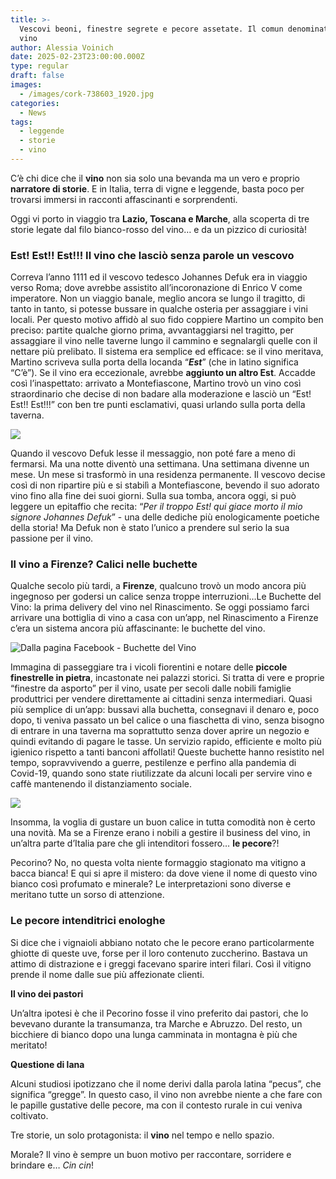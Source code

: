 ```yaml
---
title: >-
  Vescovi beoni, finestre segrete e pecore assetate. Il comun denominatore? Il
  vino
author: Alessia Voinich
date: 2025-02-23T23:00:00.000Z
type: regular
draft: false
images:
  - /images/cork-738603_1920.jpg
categories:
  - News
tags:
  - leggende
  - storie
  - vino
---
```


C’è chi dice che il **vino** non sia solo una bevanda ma un vero e proprio **narratore di storie**. E in Italia, terra di vigne e leggende, basta poco per trovarsi immersi in racconti affascinanti e sorprendenti.

Oggi vi porto in viaggio tra **Lazio, Toscana e Marche**, alla scoperta di tre storie legate dal filo bianco-rosso del vino… e da un pizzico di curiosità!

### Est! Est!! Est!!! Il vino che lasciò senza parole un vescovo

Correva l’anno 1111 ed il vescovo tedesco Johannes Defuk era in viaggio verso Roma; dove avrebbe assistito all’incoronazione di Enrico V come imperatore. Non un viaggio banale, meglio ancora se lungo il tragitto, di tanto in tanto, si potesse bussare in qualche osteria per assaggiare i vini locali. Per questo motivo affidò al suo fido coppiere Martino un compito ben preciso: partite qualche giorno prima, avvantaggiarsi nel tragitto, per assaggiare il vino nelle taverne lungo il cammino e segnalargli quelle con il nettare più prelibato. Il sistema era semplice ed efficace: se il vino meritava, Martino scriveva sulla porta della locanda “***Est***” (che in latino significa “C’è”). Se il vino era eccezionale, avrebbe **aggiunto un altro Est**. Accadde così l’inaspettato: arrivato a Montefiascone, Martino trovò un vino così straordinario che decise di non badare alla moderazione e lasciò un “Est! Est!! Est!!!” con ben tre punti esclamativi, quasi urlando sulla porta della taverna.

![](/images/est-est-montefiascone.jpg)

Quando il vescovo Defuk lesse il messaggio, non poté fare a meno di fermarsi. Ma una notte diventò una settimana. Una settimana divenne un mese. Un mese si trasformò in una residenza permanente. Il vescovo decise così di non ripartire più e si stabilì a Montefiascone, bevendo il suo adorato vino fino alla fine dei suoi giorni. Sulla sua tomba, ancora oggi, si può leggere un epitaffio che recita: “*Per il troppo Est! qui giace morto il mio signore Johannes Defuk*” - una delle dediche più enologicamente poetiche della storia! Ma Defuk non è stato l’unico a prendere sul serio la sua passione per il vino.

### Il vino a Firenze? Calici nelle buchette

Qualche secolo più tardi, a **Firenze**, qualcuno trovò un modo ancora più ingegnoso per godersi un calice senza troppe interruzioni…Le Buchette del Vino: la prima delivery del vino nel Rinascimento. Se oggi possiamo farci arrivare una bottiglia di vino a casa con un’app, nel Rinascimento a Firenze c’era un sistema ancora più affascinante: le buchette del vino.

![](/images/buchette-vino-firenze-storia.jpg "Dalla pagina Facebook - Buchette del Vino ")

Immagina di passeggiare tra i vicoli fiorentini e notare delle **piccole finestrelle in pietra**, incastonate nei palazzi storici. Si tratta di vere e proprie “finestre da asporto” per il vino, usate per secoli dalle nobili famiglie produttrici per vendere direttamente ai cittadini senza intermediari. Quasi più semplice di un’app: bussavi alla buchetta, consegnavi il denaro e, poco dopo, ti veniva passato un bel calice o una fiaschetta di vino, senza bisogno di entrare in una taverna ma soprattutto senza dover aprire un negozio e quindi evitando di pagare le tasse. Un servizio rapido, efficiente e molto più igienico rispetto a tanti banconi affollati! Queste buchette hanno resistito nel tempo, sopravvivendo a guerre, pestilenze e perfino alla pandemia di Covid-19, quando sono state riutilizzate da alcuni locali per servire vino e caffè mantenendo il distanziamento sociale.

![](/images/buchette-vino-firenze.jpg)

Insomma, la voglia di gustare un buon calice in tutta comodità non è certo una novità. Ma se a Firenze erano i nobili a gestire il business del vino, in un’altra parte d’Italia pare che gli intenditori fossero… **le pecore**?!

Pecorino? No, no questa volta niente formaggio stagionato ma vitigno a bacca bianca! E qui si apre il mistero: da dove viene il nome di questo vino bianco così profumato e minerale?  Le interpretazioni sono diverse e meritano tutte un sorso di attenzione.

### Le pecore intenditrici enologhe

Si dice che i vignaioli abbiano notato che le pecore erano particolarmente ghiotte di queste uve, forse per il loro contenuto zuccherino. Bastava un attimo di distrazione e i greggi facevano sparire interi filari. Così il vitigno prende il nome dalle sue più affezionate clienti.&#x9;

**Il vino dei pastori**

Un’altra ipotesi è che il Pecorino fosse il vino preferito dai pastori, che lo bevevano durante la transumanza, tra Marche e Abruzzo. Del resto, un bicchiere di bianco dopo una lunga camminata in montagna è più che meritato!&#x9;

**Questione di lana**

Alcuni studiosi ipotizzano che il nome derivi dalla parola latina “pecus”, che significa “gregge”. In questo caso, il vino non avrebbe niente a che fare con le papille gustative delle pecore, ma con il contesto rurale in cui veniva coltivato.

Tre storie, un solo protagonista: il **vino** nel tempo e nello spazio.

Morale? Il vino è sempre un buon motivo per raccontare, sorridere e brindare e… *Cin cin*!
